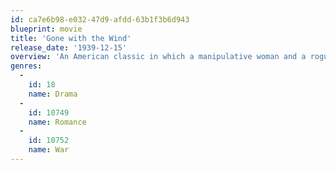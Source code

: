 ```yaml
---
id: ca7e6b98-e032-47d9-afdd-63b1f3b6d943
blueprint: movie
title: 'Gone with the Wind'
release_date: '1939-12-15'
overview: 'An American classic in which a manipulative woman and a roguish man carry on a turbulent love affair in the American south during the Civil War and Reconstruction.'
genres:
  -
    id: 18
    name: Drama
  -
    id: 10749
    name: Romance
  -
    id: 10752
    name: War
---
```


